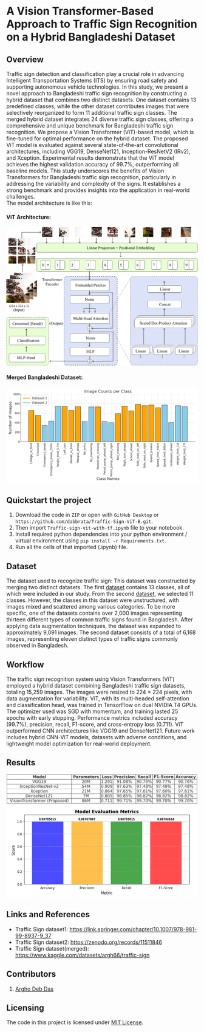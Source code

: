# A Vision Transformer-Based Approach to Traffic Sign Recognition on a Hybrid Bangladeshi Dataset 

## Overview
Traffic sign detection and classification play a crucial role in advancing Intelligent Transportation Systems (ITS) by ensuring road safety and supporting autonomous vehicle technologies. In this study, we present a novel approach to Bangladeshi traffic sign recognition by constructing a hybrid dataset that combines two distinct datasets. One dataset contains 13 predefined classes, while the other dataset contributes images that were selectively reorganized to form 11 additional traffic sign classes. The merged hybrid dataset integrates 24 diverse traffic sign classes, offering a comprehensive and unique benchmark for Bangladeshi traffic sign recognition. We propose a Vision Transformer (ViT)-based model, which is fine-tuned for optimal performance on the hybrid dataset. The proposed ViT model is evaluated against several state-of-the-art convolutional architectures, including VGG19, DenseNet121, Inception-ResNetV2 (IRv2), and Xception. Experimental results demonstrate that the ViT model achieves the highest validation accuracy of 99.7%, outperforming all baseline models. This study underscores the benefits of Vision Transformers for Bangladeshi traffic sign recognition, particularly in addressing the variability and complexity of the signs. It establishes a strong benchmark and provides insights into the application in real-world challenges.
<br/>The model architecture is like this:<br/>
#### ViT Architecture:
<img src="Images/vit_architecture.png" /><br/>
#### Merged Bangladeshi Dataset:
<img src="Images/histogram_image_counts.png" />

## Quickstart the project
1. Download the code in `ZIP` or open with `GitHub Desktop` or `https://github.com/dabbrata/Traffic-Sign-ViT-B.git`.
2. Then import `Traffic-sign-vit-with-tf.ipynb` file to your notebook.
3. Install required python dependencies into your python environment / virtual environment using `pip install -r Requirements.txt`.
4. Run all the cells of that imported (.ipynb) file.

## Dataset
The dataset used to recognize traffic sign: 
This dataset was constructed by merging two distinct datasets. The first [dataset](https://link.springer.com/chapter/10.1007/978-981-99-8937-9_37) contains 13 classes, all of which were included in our study. From the second [dataset](https://zenodo.org/records/11511846), we selected 11 classes. However, the classes in this dataset were unstructured, with images mixed and scattered among various categories. To be more specific, one of the datasets contains over 2,000 images representing thirteen different types of common traffic signs found in Bangladesh. After applying data augmentation techniques, the dataset was expanded to approximately 9,091 images. The second dataset consists of a total of 6,168 images, representing eleven distinct types of traffic signs commonly observed in Bangladesh.

## Workflow
The traffic sign recognition system using Vision Transformers (ViT) employed a hybrid dataset combining Bangladeshi traffic sign datasets, totaling 15,259 images. The images were resized to 224 × 224 pixels, with data augmentation for variability. ViT, with its multi-headed self-attention and classification head, was trained in TensorFlow on dual NVIDIA T4 GPUs. The optimizer used was SGD with momentum, and training lasted 25 epochs with early stopping. Performance metrics included accuracy (99.7%), precision, recall, F1-score, and cross-entropy loss (0.711). ViT outperformed CNN architectures like VGG19 and DenseNet121. Future work includes hybrid CNN-ViT models, datasets with adverse conditions, and lightweight model optimization for real-world deployment.


## Results
<img src="Images/result_table.png" /><br/>
<img src="Images/vt_metrics.png" /><br/>



## Links and References
- Traffic Sign dataset1: https://link.springer.com/chapter/10.1007/978-981-99-8937-9_37
- Traffic Sign dataset2: https://zenodo.org/records/11511846
- Traffic Sign dataset(merged): https://www.kaggle.com/datasets/argh66/traffic-sign

## Contributors
1. [Argho Deb Das](https://github.com/MrArgho)

## Licensing
The code in this project is licensed under [MIT License](LICENSE).

